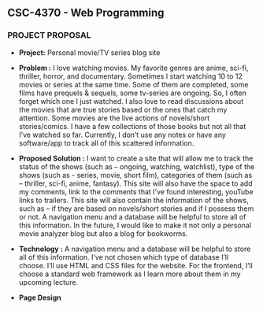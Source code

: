 ## **CSC-4370 - Web Programming** 

### PROJECT PROPOSAL

+ **Project:** Personal movie/TV series blog site

+ **Problem :** I love watching movies. My favorite genres are anime, sci-fi, thriller, horror, and documentary. Sometimes I start watching 10 to 12 movies or series at the same time. Some of them are completed, some films have prequels & sequels, some tv-series are ongoing. So, I often forget which one I just watched. I also love to read discussions about the movies that are true stories based or the ones that catch my attention. Some movies are the live actions of novels/short stories/comics. I have a few collections of those books but not all that I’ve watched so far. Currently, I don’t use any notes or have any software/app to track all of this scattered information.

+ **Proposed Solution :** I want to create a site that will allow me to track the status of the shows (such as – ongoing, watching, watchlist), type of the shows (such as - series, movie, short film), categories of them (such as – thriller, sci-fi, anime, fantasy). This site will also have the space to add my comments, link to the comments that I’ve found interesting, youTube links to trailers. This site will also contain the information of the shows, such as – if they are based on novels/short stories and if I possess them or not. A navigation menu and a database will be helpful to store all of this information. In the future, I would like to make it not only a personal movie analyzer blog but also a blog for bookworms.

+ **Technology :** A navigation menu and a database will be helpful to store all of this information. I’ve not chosen which type of database I’ll choose. I’ll use HTML and CSS files for the website. For the frontend, I’ll choose a standard web framework as I learn more about them in my upcoming lecture.



+ **Page Design** 

